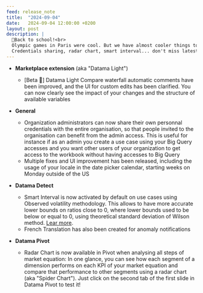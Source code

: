 ```yaml
---
feed: release_note
title:  "2024-09-04"
date:   2024-09-04 12:00:00 +0200
layout: post
description: |
  🎒Back to school!<br>
  Olympic games in Paris were cool. But we have almost cooler things to share: <br>
  Credentials sharing, radar chart, smart interval... don't miss latest features! <br>
---
```


* **Marketplace extension** (aka "Datama Light")
  * [Beta 🧪] Datama Light Compare waterfall automatic comments have been improved, and the UI for custom edits has been clarified. You can now clearly see the impact of your changes and the structure of available variables

* **General**
  * Organization administrators can now share their own personnal credentials with the entire organisation, so that people invited to the organisation can benefit from the admin access. This is useful for instance if as an admin you create a use case using your Big Query accesses and you want other users of your organization to get access to the workbook without having accesses to Big Query
  * Multiple fixes and UI improvement has been released, including the usage of your locale in the date picker calendar, starting weeks on Monday outside of the US 

* **Datama Detect**
  * Smart Interval is now activated by default on use cases using Observed volatility methodology. This allows to have more accurate lower bounds on ratios close to 0, where lower bounds used to be below or equal to 0, using theoretical standard deviation of Wilson method. [Lear more]({{site.url}}/{{site.baseurl}}/core_app/new/detect/detection_method.html#smart-interval). 
  * French Translation has also been created for anomaly notifications

* **Datama Pivot**
  * Radar Chart is now available in Pivot when analysing all steps of market equation: In one glance, you can see how each segment of a dimension performs on each KPI of your market equation and compare that performance to other segments using a radar chart (aka "Spider Chart"). Just click on the second tab of the first slide in Datama Pivot to test it!



